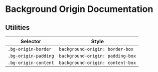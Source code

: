 # Background Origin Documentation

## Utilities

| Selector             | Style                            |
| -------------------- | -------------------------------- |
| `.bg-origin-border`  | `background-origin: border-box`  |
| `.bg-origin-padding` | `background-origin: padding-box` |
| `.bg-origin-content` | `background-origin: content-box` |
